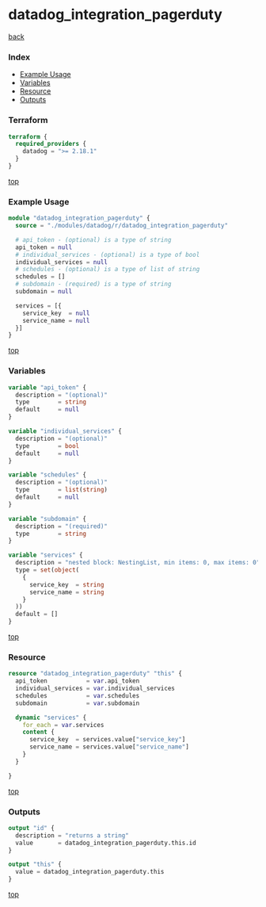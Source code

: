 # datadog_integration_pagerduty

[back](../datadog.md)

### Index

- [Example Usage](#example-usage)
- [Variables](#variables)
- [Resource](#resource)
- [Outputs](#outputs)

### Terraform

```terraform
terraform {
  required_providers {
    datadog = ">= 2.18.1"
  }
}
```

[top](#index)

### Example Usage

```terraform
module "datadog_integration_pagerduty" {
  source = "./modules/datadog/r/datadog_integration_pagerduty"

  # api_token - (optional) is a type of string
  api_token = null
  # individual_services - (optional) is a type of bool
  individual_services = null
  # schedules - (optional) is a type of list of string
  schedules = []
  # subdomain - (required) is a type of string
  subdomain = null

  services = [{
    service_key  = null
    service_name = null
  }]
}
```

[top](#index)

### Variables

```terraform
variable "api_token" {
  description = "(optional)"
  type        = string
  default     = null
}

variable "individual_services" {
  description = "(optional)"
  type        = bool
  default     = null
}

variable "schedules" {
  description = "(optional)"
  type        = list(string)
  default     = null
}

variable "subdomain" {
  description = "(required)"
  type        = string
}

variable "services" {
  description = "nested block: NestingList, min items: 0, max items: 0"
  type = set(object(
    {
      service_key  = string
      service_name = string
    }
  ))
  default = []
}
```

[top](#index)

### Resource

```terraform
resource "datadog_integration_pagerduty" "this" {
  api_token           = var.api_token
  individual_services = var.individual_services
  schedules           = var.schedules
  subdomain           = var.subdomain

  dynamic "services" {
    for_each = var.services
    content {
      service_key  = services.value["service_key"]
      service_name = services.value["service_name"]
    }
  }

}
```

[top](#index)

### Outputs

```terraform
output "id" {
  description = "returns a string"
  value       = datadog_integration_pagerduty.this.id
}

output "this" {
  value = datadog_integration_pagerduty.this
}
```

[top](#index)